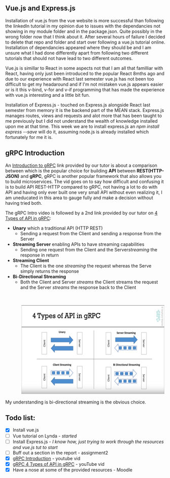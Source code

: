 ## Vue.js and Express.js

Installation of vue.js from the vue website is more successful than following the linkedIn tutorial in my opinion due to issues with the dependancies not showing in my module folder and in the package.json. Quite possibly in the wrong folder now that I think about it. After several hours of failure I decided to delete that repo and folder and start over following a vue.js tutorial online. Installation of dependancies appeared where they should be and I am unsure what I had done differently apart from following two different tutorials that should not have lead to two different outcomes.

Vue.js is simillar to React in some aspects not that I am all that familliar with React, having only just been introduced to the popular React 8mths ago and due to our experience with React last semester vue.js has not been too difficult to get my headaround and if I'm not mistaken vue.js appears easier or is it this v-bind, v-for and v-if programming that has made the experience with vue.js interesting and a little bit fun.  

Installation of Express.js - touched on Express.js alongside React last semester from memory it is the backend part of the MEAN stack. Express.js manages routes, views and requests and alot more that has been taught to me previously but I did not understand the wealth of knowledge installed upon me at that time. This week we are to install express.js an *npm install express --save* will do it, assuming node.js is already installed which fortunately for me it is. 

## gRPC Introduction

An [Introduction to gRPC](https://youtu.be/XRXTsQwyZSU) link provided by our tutor is about a comparison between which is the popular choice for building **API** between **REST(HTTP-JSON)** and **gRPC**, gRPC is another popular framework that also allows you to build microservices.
The vid goes on to say how difficult and confusing it is to build API REST-HTTP compared to gRPC, not having a lot to do with API and having only ever built one very small API without even realizing it, I am uneducated in this area to gauge fully and make a decision without having tried both.

The gRPC Intro video is followed by a 2nd link provided by our tutor on [4 Types of API in gRPC](https://youtu.be/pzxy25ho5WY):

- **Unary** which a traditional API (HTTP REST)
  - Sending a request from the Client and sending a response from the Server
- **Streaming Server** enabling APIs to have streaming capabilities
  - Sending one request from the Client and the Server*streaming* the response in return
- **Streaming Client**
  - The Client is the one _streaming_ the request whereas the Serve simply returns the response
- **Bi-Directional Streaming**
  - Both the Client and Server _streams_ the Client streams the request and the Server _streams_ the response back to the Client
    <br/>  
    <br/>
    <p align="center">
     <img  width="450" height="280" alt="Types of API in gRPC" src="../assets/4TypesAPI_gRPC.png">
    </p>

My understanding is bi-directional streaming is the obvious choice.

## Todo list:

- [x] Install vue.js
- [ ] Vue tutorial on Lynda - *started*
- [ ] Install Express.js - *I know how, just trying to work through the resources and vue.js tut to start*
- [ ] Buff out a section in the report - assignment2
- [x] [gRPC Introduction](https://youtu.be/XRXTsQwyZSU) - youtube vid
- [x] [gRPC 4 Types of API in gRPC](<(https://youtu.be/pzxy25ho5WY)>) - youTube vid
- [x] Have a nose at some of the provided resources - Moodle
